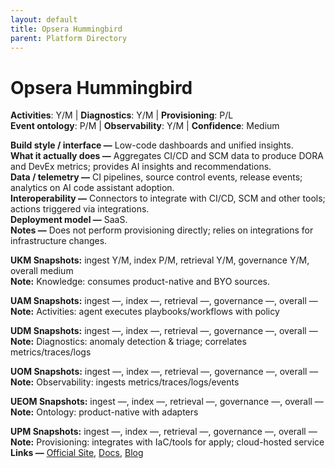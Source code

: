 ```yaml
---
layout: default
title: Opsera Hummingbird
parent: Platform Directory
---
```


# Opsera Hummingbird

**Activities**: Y/M | **Diagnostics**: Y/M | **Provisioning**: P/L  <br>
**Event ontology**: P/M | **Observability**: Y/M | **Confidence**: Medium

**Build style / interface —** Low-code dashboards and unified insights.  
**What it actually does —** Aggregates CI/CD and SCM data to produce DORA and DevEx metrics; provides AI insights and recommendations.  
**Data / telemetry —** CI pipelines, source control events, release events; analytics on AI code assistant adoption.  
**Interoperability —** Connectors to integrate with CI/CD, SCM and other tools; actions triggered via integrations.  
**Deployment model —** SaaS.  
**Notes —** Does not perform provisioning directly; relies on integrations for infrastructure changes.

**UKM Snapshots:**
ingest Y/M, index P/M, retrieval Y/M, governance Y/M, overall medium  <br>
**Note:** Knowledge: consumes product-native and BYO sources.

**UAM Snapshots:**
ingest —, index —, retrieval —, governance —, overall —  <br>
**Note:** Activities: agent executes playbooks/workflows with policy

**UDM Snapshots:**
ingest —, index —, retrieval —, governance —, overall —  <br>
**Note:** Diagnostics: anomaly detection & triage; correlates metrics/traces/logs

**UOM Snapshots:**
ingest —, index —, retrieval —, governance —, overall —  <br>
**Note:** Observability: ingests metrics/traces/logs/events

**UEOM Snapshots:**
ingest —, index —, retrieval —, governance —, overall —  <br>
**Note:** Ontology: product-native with adapters

**UPM Snapshots:**
ingest —, index —, retrieval —, governance —, overall —  <br>
**Note:** Provisioning: integrates with IaC/tools for apply; cloud-hosted service
**Links —** [Official Site](https://opsera.ai/platform/hummingbird-ai/), [Docs](https://opsera.ai/newsroom/opsera-raises-20m-to-drive-ai-powered-devops-platform-innovation-accelerating-ai-agent-adoption-and-developer-efficiency/), [Blog](https://www.prnewswire.com/news-releases/opsera-raises-20m-to-drive-ai-powered-devops-platform-innovation-accelerating-ai-agent-adoption-and-developer-efficiency-302417777.html)
